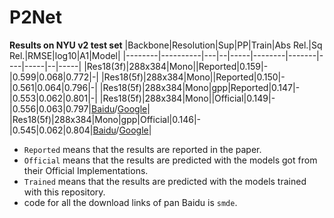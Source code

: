 # P2Net
**Results on NYU v2 test set**
|Backbone|Resolution|Sup|PP|Train|Abs Rel.|Sq Rel.|RMSE|log10|A1|Model|
|--------|----------|---|--|-----|--------|-------|----|-----|--|-----|
|Res18(3f)|288x384|Mono||Reported|0.159|-|0.599|0.068|0.772|-|
|Res18(5f)|288x384|Mono||Reported|0.150|-|0.561|0.064|0.796|-|
|Res18(5f)|288x384|Mono|gpp|Reported|0.147|-|0.553|0.062|0.801|-|
|Res18(5f)|288x384|Mono||Official|0.149|-|0.556|0.063|0.797|[Baidu](https://pan.baidu.com/s/1wpN6O-e453e9n8AJqvG3JA)/[Google](https://drive.google.com/file/d/18f8m4xyqziXoYsfo3YKF67yBrjqAEKI_/view?usp=sharing)|
|Res18(5f)|288x384|Mono|gpp|Official|0.146|-|0.545|0.062|0.804|[Baidu](https://pan.baidu.com/s/1wpN6O-e453e9n8AJqvG3JA)/[Google](https://drive.google.com/file/d/18f8m4xyqziXoYsfo3YKF67yBrjqAEKI_/view?usp=sharing)|

* `Reported` means that the results are reported in the paper.
* `Official` means that the results are predicted with the models got from their Official Implementations.
* `Trained` means that the results are predicted with the models trained with this repository.
* code for all the download links of pan Baidu is `smde`.
